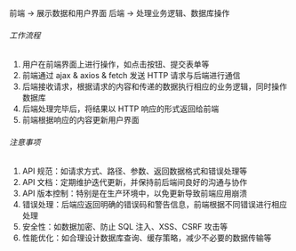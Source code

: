 前端 -> 展示数据和用户界面
后端 -> 处理业务逻辑、数据库操作

###### 工作流程

1. 用户在前端界面上进行操作，如点击按钮、提交表单等
2. 前端通过 ajax & axios & fetch 发送 HTTP 请求与后端进行通信
3. 后端接收请求，根据请求的内容和传递的数据执行相应的业务逻辑，同时操作数据库
4. 后端处理完毕后，将结果以 HTTP 响应的形式返回给前端
5. 前端根据响应的内容更新用户界面

###### 注意事项

1. API 规范：如请求方式、路径、参数、返回数据格式和错误处理等
2. API 文档：定期维护迭代更新，并保持前后端间良好的沟通与协作
3. API 版本控制：特别是在生产环境中，以免更新导致前端应用崩溃
4. 错误处理：后端应返回明确的错误码和警告信息，前端根据不同错误进行相应处理
5. 安全性：如数据加密、防止 SQL 注入、XSS、CSRF 攻击等
6. 性能优化：如合理设计数据库查询、缓存策略，减少不必要的数据传输等